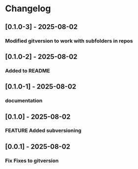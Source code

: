 # Changelog

## [0.1.0-3] - 2025-08-02
### Modified gitversion to work with subfolders in repos

## [0.1.0-2] - 2025-08-02
### Added to README

## [0.1.0-1] - 2025-08-02
### documentation

## [0.1.0] - 2025-08-02
### FEATURE Added subversioning

## [0.0.1] - 2025-08-02
### Fix Fixes to gitversion

